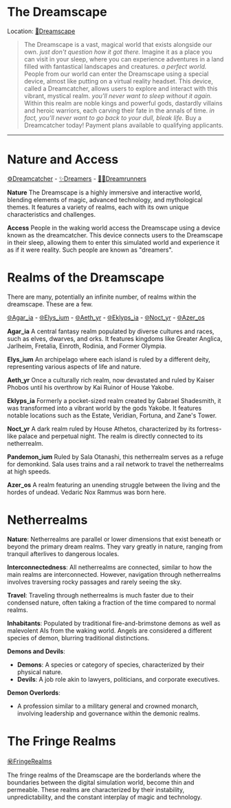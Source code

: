 # The Dreamscape
Location: [🌌Dreamscape](🌌Dreamscape.md)

> The Dreamscape is a vast, magical world that exists alongside our own.
> *just don't question how it got there.*
> Imagine it as a place you can visit in your sleep, where you can experience adventures in a land filled with fantastical landscapes and creatures.
> *a perfect world.*
>People from our world can enter the Dreamscape using a special device, almost like putting on a virtual reality headset. This device, called a Dreamcatcher, allows users to explore and interact with this vibrant, mystical realm.
> *you'll never want to sleep without it again.*
> Within this realm are noble kings and powerful gods, dastardly villains and heroic warriors, each carving their fate in the annals of time.
> *in fact, you'll never want to go back to your dull, bleak life.*
> Buy a Dreamcatcher today! Payment plans available to qualifying applicants.

---

# Nature and Access
[⚙Dreamcatcher](⚙Dreamcatcher.md) - [✨Dreamers](✨Dreamers.md) - [👩‍💻Dreamrunners](👩‍💻Dreamrunners.md)

**Nature**
The Dreamscape is a highly immersive and interactive world, blending elements of magic, advanced technology, and mythological themes. It features a variety of realms, each with its own unique characteristics and challenges.

**Access**
People in the waking world access the Dreamscape using a device known as the dreamcatcher. This device connects users to the Dreamscape in their sleep, allowing them to enter this simulated world and experience it as if it were reality. Such people are known as "dreamers".



# Realms of the Dreamscape
There are many, potentially an infinite number, of realms within the dreamscape. These are a few.

[🌐Agar_ia](🌐Agar_ia.md) - [🌐Elys_ium](🌐Elys_ium.md) - [🌐Aeth_yr](🌐Aeth_yr.md) - [🌐Eklyps_ia](🌐Eklyps_ia.md) - [🌐Noct_yr](🌐Noct_yr.md) - [🌐Azer_os](🌐Azer_os.md)

**Agar_ia**
A central fantasy realm populated by diverse cultures and races, such as elves, dwarves, and orks. It features kingdoms like Greater Anglica, Jarlheim, Fretalia, Einroth, Rodinia, and Former Olympia.

**Elys_ium**
An archipelago where each island is ruled by a different deity, representing various aspects of life and nature.

**Aeth_yr**
Once a culturally rich realm, now devastated and ruled by Kaiser Phobos until his overthrow by Kai Ruinor of House Yakobe.

**Eklyps_ia**
Formerly a pocket-sized realm created by Gabrael Shadesmith, it was transformed into a vibrant world by the gods Yakobe. It features notable locations such as the Estate, Veridian, Fortuna, and Zane's Tower.

**Noct_yr**
A dark realm ruled by House Athetos, characterized by its fortress-like palace and perpetual night. The realm is directly connected to its netherrealm.

**Pandemon_ium**
Ruled by Sala Otanashi, this netherrealm serves as a refuge for demonkind. Sala uses trains and a rail network to travel the netherrealms at high speeds.

**Azer_os**
A realm featuring an unending struggle between the living and the hordes of undead. Vedaric Nox Rammus was born here.

# Netherrealms

**Nature**: Netherrealms are parallel or lower dimensions that exist beneath or beyond the primary dream realms. They vary greatly in nature, ranging from tranquil afterlives to dangerous locales.

**Interconnectedness**: All netherrealms are connected, similar to how the main realms are interconnected. However, navigation through netherrealms involves traversing rocky passages and rarely seeing the sky.

**Travel**: Traveling through netherrealms is much faster due to their condensed nature, often taking a fraction of the time compared to normal realms.

**Inhabitants**: Populated by traditional fire-and-brimstone demons as well as malevolent AIs from the waking world. Angels are considered a different species of demon, blurring traditional distinctions.

**Demons and Devils**:
- **Demons**: A species or category of species, characterized by their physical nature.
- **Devils**: A job role akin to lawyers, politicians, and corporate executives.

**Demon Overlords**:
- A profession similar to a military general and crowned monarch, involving leadership and governance within the demonic realms.

# The Fringe Realms
[㊙FringeRealms](㊙FringeRealms.md)

The fringe realms of the Dreamscape are the borderlands where the boundaries between the digital simulation world, become thin and permeable. These realms are characterized by their instability, unpredictability, and the constant interplay of magic and technology.



